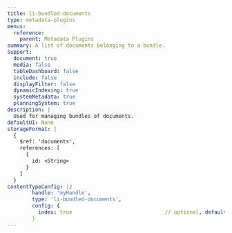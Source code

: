 ```yaml
---
title: li-bundled-documents
type: metadata-plugins
menus:
  reference:
    parent: Metadata Plugins
summary: A list of documents belonging to a bundle.
support:
  document: true
  media: false
  tableDashboard: false
  include: false
  displayFilter: false
  dynamicIndexing: true
  systemMetadata: true
  planningSystem: true
description: |
  Used for managing bundles of documents.
defaultUI: None
storageFormat: |
  {
    $ref: 'documents',
    references: [
      {
        id: <String>
      }
    ]
  }
contentTypeConfig: |2
        handle: 'myHandle',
        type: 'li-bundled-documents',
        config: {
          index: true                              // optional, default: false. {{< added-in "release-2023-07" >}}
        }
---
```

